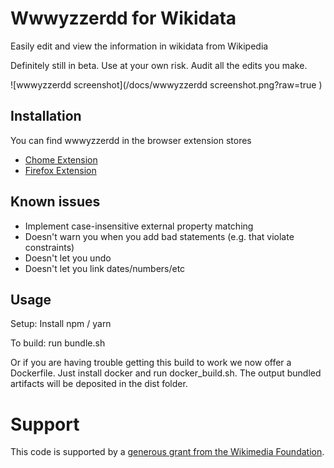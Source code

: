 # Wwwyzzerdd for Wikidata

Easily edit and view the information in wikidata from Wikipedia

Definitely still in beta. Use at your own risk. Audit all the edits you make.

![wwwyzzerdd screenshot](/docs/wwwyzzerdd screenshot.png?raw=true )

## Installation

You can find wwwyzzerdd in the browser extension stores

* [Chome Extension](https://chrome.google.com/webstore/detail/wwwyzzerdd-for-wikidata/gfidggfngdnaalpihbdjnfbkfiniookc?hl=en&authuser=0)
* [Firefox Extension](https://addons.mozilla.org/en-US/firefox/addon/wwwyzzerdd-for-wikidata/)

## Known issues

* Implement case-insensitive external property matching
* Doesn't warn you when you add bad statements (e.g. that violate constraints)
* Doesn't let you undo
* Doesn't let you link dates/numbers/etc


## Usage

Setup: Install npm / yarn

To build: run bundle.sh

Or if you are having trouble getting this build to work we now offer a Dockerfile. Just install docker and run docker_build.sh. The output bundled artifacts will be deposited in the dist folder.

# Support

This code is supported by a [generous grant from the Wikimedia Foundation](https://meta.wikimedia.org/wiki/Grants:Programs/Wikimedia_Community_Fund/Rapid_Fund/Wwwyzzerdd_user_experience_improvements_and_critical_maintenance_(ID:_22024892)).